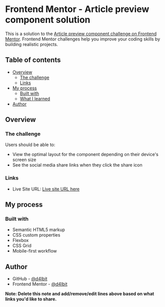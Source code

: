 # Frontend Mentor - Article preview component solution

This is a solution to the [Article preview component challenge on Frontend Mentor](https://www.frontendmentor.io/challenges/article-preview-component-dYBN_pYFT). Frontend Mentor challenges help you improve your coding skills by building realistic projects. 

## Table of contents

- [Overview](#overview)
  - [The challenge](#the-challenge)
  - [Links](#links)
- [My process](#my-process)
  - [Built with](#built-with)
  - [What I learned](#what-i-learned)
- [Author](#author)

## Overview

### The challenge

Users should be able to:

- View the optimal layout for the component depending on their device's screen size
- See the social media share links when they click the share icon

### Links

- Live Site URL: [Live site URL here](https://d4lbit.github.io/femarticle/)

## My process

### Built with

- Semantic HTML5 markup
- CSS custom properties
- Flexbox
- CSS Grid
- Mobile-first workflow

## Author

- GitHub - [@d4lbit](https://www.github.com/d4lbit)
- Frontend Mentor - [@d4lbit](https://www.frontendmentor.io/profile/d4lbit)

**Note: Delete this note and add/remove/edit lines above based on what links you'd like to share.**
